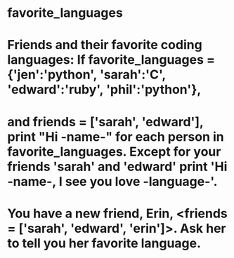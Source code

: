 # favorite_languages
# Friends and their favorite coding languages:  If favorite_languages = {'jen':'python', 'sarah':'C', 'edward':'ruby', 'phil':'python'}, 
# and friends = ['sarah', 'edward'], print "Hi -name-"  for each person in favorite_languages.  Except for your friends 'sarah' and 'edward' print 'Hi -name-, I see you love -language-'.
  
# You have a new friend, Erin, <friends = ['sarah', 'edward', 'erin']>. Ask her to tell you her favorite language.

